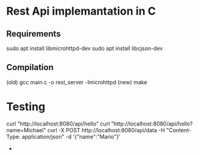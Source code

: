 # Rest Api implemantation in C
## Requirements
sudo apt install libmicrohttpd-dev
sudo apt install libcjson-dev

## Compilation
(old)  gcc main.c -o rest_server -lmicrohttpd
(new)  make

# Testing
curl "http://localhost:8080/api/hello"
curl "http://localhost:8080/api/hello?name=Michael"
curl -X POST http://localhost:8080/api/data -H "Content-Type: application/json" -d '{"name":"Mario"}'


- 
